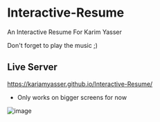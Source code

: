 # Interactive-Resume
An Interactive Resume For Karim Yasser

Don't forget to play the music ;) 


## Live Server 
https://kariamyasser.github.io/Interactive-Resume/

- Only works on bigger screens for now

![image](https://github.com/kariamyasser/Interactive-Resume/assets/38008930/3ca1a39b-b1e8-4dc9-926e-4e8368a840b9)


